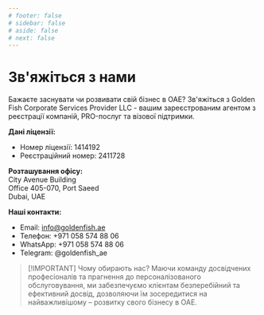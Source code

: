 ```yaml
---
# footer: false
# sidebar: false
# aside: false
# next: false
---
```


<!-- <p>
  <img src="/img/Logo.avif" alt="логотип" width="100" height="100" style="margin-left: 50%;">
</p> -->

# Зв'яжіться з нами

Бажаєте заснувати чи розвивати свій бізнес в ОАЕ? Зв'яжіться з Golden Fish Corporate Services Provider LLC - вашим зареєстрованим агентом з реєстрації компаній, PRO-послуг та візової підтримки.

**Дані ліцензії:**

- Номер ліцензії: 1414192
- Реєстраційний номер: 2411728

**Розташування офісу:**  
City Avenue Building  
Office 405-070, Port Saeed  
Dubai, UAE

**Наші контакти:**

- Email: info@goldenfish.ae
- Телефон: +971 058 574 88 06
- WhatsApp: +971 058 574 88 06
- Telegram: @goldenfish_ae

<!-- WhatsApp us at [+971 058 574 88 06](https://wa.me/message/KDLD4FZVW7EUC1)
Telegram us at [@goldenfish_ae](https://t.me/goldenfish_ae) -->

> [!IMPORTANT] Чому обирають нас?
> Маючи команду досвідчених професіоналів та прагнення до персоналізованого обслуговування, ми забезпечуємо клієнтам безперебійний та ефективний досвід, дозволяючи їм зосередитися на найважливішому – розвитку свого бізнесу в ОАЕ.

<ContactFormModal 
  formName="Зв'яжіться з нами" 
  buttonText="Надіслати повідомлення" 
  formStyle="display: block; margin: 2rem auto;"
  categoryLabel="Необхідний рівень підтримки: *" 
  categoryPlaceholderText="Оберіть рівень підтримки"
  messageLabel="Чим ми можемо допомогти? (рекомендовано)"
  messagePlaceholderText="Будь ласка, поділіться деталями вашого запиту, щоб ми могли підготувати найкраще рішення для ваших потреб"
  :services="[
  'Базовий — тільки початкова консультація та рекомендації',
  'Стандартний — повне управління документацією та процесами',
  'Комплексний — повне обслуговування з мінімальним залученням з вашого боку',
  'Індивідуальний — складні вимоги або унікальна бізнес-ситуація',
  ]"
/>